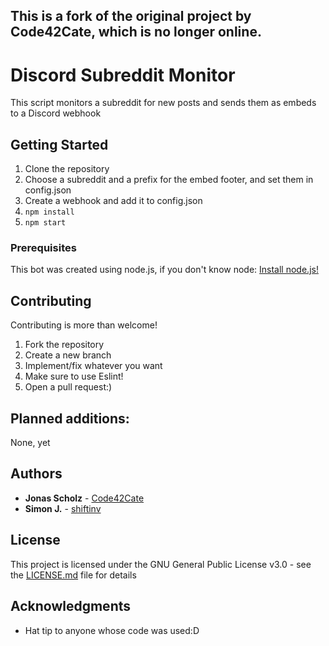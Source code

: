 ## This is a fork of the original project by Code42Cate, which is no longer online.

# Discord Subreddit Monitor
This script monitors a subreddit for new posts and sends them as embeds to a Discord webhook
## Getting Started

1. Clone the repository
2. Choose a subreddit and a prefix for the embed footer, and set them in config.json
3. Create a webhook and add it to config.json
4. ```npm install```
5. ```npm start```

### Prerequisites

This bot was created using node.js, if you don't know node: [Install node.js!](https://nodejs.org/en/, "Install Node.js")

## Contributing

Contributing is more than welcome! 
1. Fork the repository
2. Create a new branch 
3. Implement/fix whatever you want
4. Make sure to use Eslint!
5. Open a pull request:)

## Planned additions:
None, yet
## Authors

* **Jonas Scholz** - [Code42Cate](https://github.com/Code42Cate)
* **Simon J.** - [shiftinv](https://github.com/shiftinv)

## License

This project is licensed under the GNU General Public License v3.0 - see the [LICENSE.md](LICENSE.md) file for details

## Acknowledgments

* Hat tip to anyone whose code was used:D

